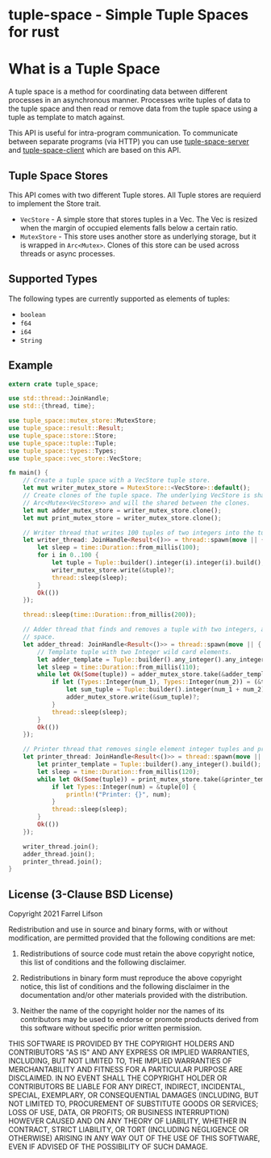 # tuple-space - Simple Tuple Spaces for rust

# What is a Tuple Space

A tuple space is a method for coordinating data between different processes in an asynchronous manner. Processes write tuples of data to the tuple space and then read or remove data from the tuple space using a tuple as template to match against.

This API is useful for intra-program communication. To communicate between separate programs (via HTTP) you can use [tuple-space-server](http://github.com/farrel/tuple-space-server) and [tuple-space-client](http://github.com/farrel/tuple-space-client) which are based on this API.

## Tuple Space Stores

This API comes with two different Tuple stores. All Tuple stores are requierd to implement the Store trait.

* `VecStore` - A simple store that stores tuples in a Vec. The Vec is resized when the margin of occupied elements falls below a certain ratio.
* `MutexStore` - This store uses another store as underlying storage, but it is wrapped in `Arc<Mutex>`. Clones of this store can be used across threads or async processes.

## Supported Types

The following types are currently supported as elements of tuples:

* `boolean`
* `f64`
* `i64`
* `String`

## Example

```rust
extern crate tuple_space;

use std::thread::JoinHandle;
use std::{thread, time};

use tuple_space::mutex_store::MutexStore;
use tuple_space::result::Result;
use tuple_space::store::Store;
use tuple_space::tuple::Tuple;
use tuple_space::types::Types;
use tuple_space::vec_store::VecStore;

fn main() {
    // Create a tuple space with a VecStore tuple store.
    let mut writer_mutex_store = MutexStore::<VecStore>::default();
    // Create clones of the tuple space. The underlying VecStore is shared in a
    // Arc<Mutex<VecStore>> and will the shared between the clones.
    let mut adder_mutex_store = writer_mutex_store.clone();
    let mut print_mutex_store = writer_mutex_store.clone();

    // Writer thread that writes 100 tuples of two integers into the tuple space every 100ms.
    let writer_thread: JoinHandle<Result<()>> = thread::spawn(move || {
        let sleep = time::Duration::from_millis(100);
        for i in 0..100 {
            let tuple = Tuple::builder().integer(i).integer(i).build();
            writer_mutex_store.write(&tuple)?;
            thread::sleep(sleep);
        }
        Ok(())
    });

    thread::sleep(time::Duration::from_millis(200));

    // Adder thread that finds and removes a tuple with two integers, and writes their sum back into the tuple
    // space.
    let adder_thread: JoinHandle<Result<()>> = thread::spawn(move || {
        // Template tuple with two Integer wild card elements.
        let adder_template = Tuple::builder().any_integer().any_integer().build();
        let sleep = time::Duration::from_millis(110);
        while let Ok(Some(tuple)) = adder_mutex_store.take(&adder_template) {
            if let (Types::Integer(num_1), Types::Integer(num_2)) = (&tuple[0], &tuple[1]) {
                let sum_tuple = Tuple::builder().integer(num_1 + num_2).build();
                adder_mutex_store.write(&sum_tuple)?;
            }
            thread::sleep(sleep);
        }
        Ok(())
    });

    // Printer thread that removes single element integer tuples and prints them to stdout.
    let printer_thread: JoinHandle<Result<()>> = thread::spawn(move || {
        let printer_template = Tuple::builder().any_integer().build();
        let sleep = time::Duration::from_millis(120);
        while let Ok(Some(tuple)) = print_mutex_store.take(&printer_template) {
            if let Types::Integer(num) = &tuple[0] {
                println!("Printer: {}", num);
            }
            thread::sleep(sleep);
        }
        Ok(())
    });

    writer_thread.join();
    adder_thread.join();
    printer_thread.join();
}
```

## License (3-Clause BSD License)

Copyright 2021 Farrel Lifson

Redistribution and use in source and binary forms, with or without modification, are permitted provided that the following conditions are met:

1. Redistributions of source code must retain the above copyright notice, this list of conditions and the following disclaimer.

2. Redistributions in binary form must reproduce the above copyright notice, this list of conditions and the following disclaimer in the documentation and/or other materials provided with the distribution.

3. Neither the name of the copyright holder nor the names of its contributors may be used to endorse or promote products derived from this software without specific prior written permission.

THIS SOFTWARE IS PROVIDED BY THE COPYRIGHT HOLDERS AND CONTRIBUTORS "AS IS" AND ANY EXPRESS OR IMPLIED WARRANTIES, INCLUDING, BUT NOT LIMITED TO, THE IMPLIED WARRANTIES OF MERCHANTABILITY AND FITNESS FOR A PARTICULAR PURPOSE ARE DISCLAIMED. IN NO EVENT SHALL THE COPYRIGHT HOLDER OR CONTRIBUTORS BE LIABLE FOR ANY DIRECT, INDIRECT, INCIDENTAL, SPECIAL, EXEMPLARY, OR CONSEQUENTIAL DAMAGES (INCLUDING, BUT NOT LIMITED TO, PROCUREMENT OF SUBSTITUTE GOODS OR SERVICES; LOSS OF USE, DATA, OR PROFITS; OR BUSINESS INTERRUPTION) HOWEVER CAUSED AND ON ANY THEORY OF LIABILITY, WHETHER IN CONTRACT, STRICT LIABILITY, OR TORT (INCLUDING NEGLIGENCE OR OTHERWISE) ARISING IN ANY WAY OUT OF THE USE OF THIS SOFTWARE, EVEN IF ADVISED OF THE POSSIBILITY OF SUCH DAMAGE.
